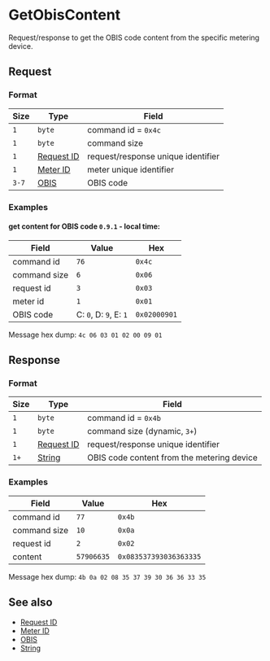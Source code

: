 # GetObisContent

Request/response to get the OBIS code content from the specific metering device.


## Request

### Format

| Size  | Type                                 | Field                              |
| ----- | ------------------------------------ | ---------------------------------- |
| `1`   | `byte`                               | command id = `0x4c`                |
| `1`   | `byte`                               | command size                       |
| `1`   | [Request ID](../types.md#request-id) | request/response unique identifier |
| `1`   | [Meter ID](../types.md#meter-id)     | meter unique identifier            |
| `3-7` | [OBIS](../types.md#obis)             | OBIS code                          |


### Examples

#### get content for OBIS code `0.9.1` - local time:

| Field        | Value                  | Hex          |
| ------------ | ---------------------- | ------------ |
| command id   | `76`                   | `0x4c`       |
| command size | `6`                    | `0x06`       |
| request id   | `3`                    | `0x03`       |
| meter id     | `1`                    | `0x01`       |
| OBIS code    | C: `0`, D: `9`, E: `1` | `0x02000901` |

Message hex dump: `4c 06 03 01 02 00 09 01`


## Response

### Format

| Size | Type                                 | Field                                      |
| ---- | ------------------------------------ | ------------------------------------------ |
| `1`  | `byte`                               | command id = `0x4b`                        |
| `1`  | `byte`                               | command size (dynamic, `3+`)               |
| `1`  | [Request ID](../types.md#request-id) | request/response unique identifier         |
| `1+` | [String](../types.md#string)         | OBIS code content from the metering device |


### Examples

| Field        | Value      | Hex                    |
| ------------ | ---------- | ---------------------- |
| command id   | `77`       | `0x4b`                 |
| command size | `10`       | `0x0a`                 |
| request id   | `2`        | `0x02`                 |
| content      | `57906635` | `0x083537393036363335` |

Message hex dump: `4b 0a 02 08 35 37 39 30 36 36 33 35`


## See also

* [Request ID](../types.md#request-id)
* [Meter ID](../types.md#meter-id)
* [OBIS](../types.md#obis)
* [String](../types.md#string)
